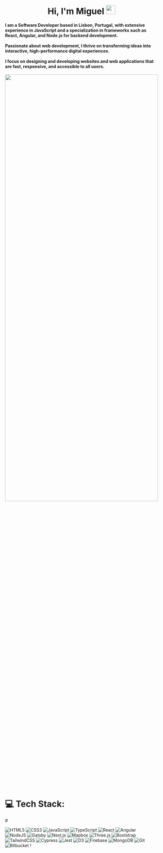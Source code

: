 <h1 align="center">Hi, I'm Miguel <img src="https://github.com/Miguel-S-T/profile_presentation/blob/main/assets/wave.gif" width="30px"></h1>
<h4 align="left">I am a Software Developer based in Lisbon, Portugal, with extensive experience in JavaScript and a specialization in frameworks such as React, Angular, and Node.js for backend development.</br></br> Passionate about web development, I thrive on transforming ideas into interactive, high-performance digital experiences. </br></br> I focus on designing and developing websites and web applications that are fast, responsive, and accessible to all users.</br></h4>
<div height="40px"></div>
<div align="center"><img src="https://github.com/Miguel-S-T/profile_presentation/blob/main/assets/coding1.gif" width="100%" height="60%"></div>

<div height="40px"></div>
<h1>💻 Tech Stack:</h1>
# 

![HTML5](https://img.shields.io/badge/html5-%23E34F26.svg?style=for-the-badge&logo=html5&logoColor=white) ![CSS3](https://img.shields.io/badge/css3-%231572B6.svg?style=for-the-badge&logo=css3&logoColor=white) ![JavaScript](https://img.shields.io/badge/javascript-%23323330.svg?style=for-the-badge&logo=javascript&logoColor=%23F7DF1E) ![TypeScript](https://img.shields.io/badge/typescript-%23007ACC.svg?style=for-the-badge&logo=typescript&logoColor=white) ![React](https://img.shields.io/badge/react-%2320232a.svg?style=for-the-badge&logo=react&logoColor=%2361DAFB) ![Angular](https://img.shields.io/badge/angular-%23B0BEC5.svg?style=for-the-badge&logo=angular&logoColor=%23DD0031) ![NodeJS](https://img.shields.io/badge/node.js-6DA55F?style=for-the-badge&logo=node.js&logoColor=white) ![Gatsby](https://img.shields.io/badge/Gatsby-%2320232a.svg?style=for-the-badge&logo=gatsby&logoColor=%236633FF) ![Next.js](https://img.shields.io/badge/Next.js-%233B5998.svg?style=for-the-badge&logo=nextdotjs&logoColor=%23000000) ![Mapbox](https://img.shields.io/badge/Mapbox-%23B0BEC5.svg?style=for-the-badge&logo=mapbox&logoColor=%2300A3FF) ![Three.js](https://img.shields.io/badge/Three.js-%23F5F5F5.svg?style=for-the-badge&logo=three.js&logoColor=%23000000) ![Bootstrap](https://img.shields.io/badge/bootstrap-%238511FA.svg?style=for-the-badge&logo=bootstrap&logoColor=white) ![TailwindCSS](https://img.shields.io/badge/tailwindcss-%2338B2AC.svg?style=for-the-badge&logo=tailwind-css&logoColor=white) ![Cypress](https://img.shields.io/badge/Cypress-%23F5F5F5.svg?style=for-the-badge&logo=cypress&logoColor=%2300BFAE) ![Jest](https://img.shields.io/badge/Jest-%23F44336.svg?style=for-the-badge&logo=jest&logoColor=%23FFFFFF) ![D3](https://img.shields.io/badge/D3-%23FFC107.svg?style=for-the-badge&logo=d3dotjs&logoColor=%23000000) ![Firebase](https://img.shields.io/badge/Firebase-%233F51B5.svg?style=for-the-badge&logo=firebase&logoColor=%23FFCA28) ![MongoDB](https://img.shields.io/badge/MongoDB-%234CAF50.svg?style=for-the-badge&logo=mongodb&logoColor=%23FFFFFF) ![Git](https://img.shields.io/badge/Git-%232C3E50.svg?style=for-the-badge&logo=git&logoColor=%23F1502F) ![Bitbucket](https://img.shields.io/badge/Bitbucket-%233F51B5.svg?style=for-the-badge&logo=bitbucket&logoColor=%23FFFFFF) !